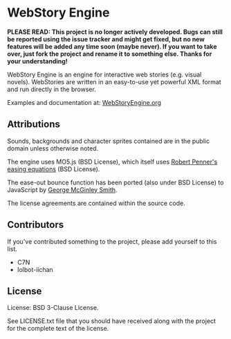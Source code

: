 # WebStory Engine

**PLEASE READ: This project is no longer actively developed. Bugs can still be reported using the issue tracker and might get fixed, but no new features will be added any time soon (maybe never). If you want to take over, just fork the project and rename it to something else. Thanks for your understanding!**

WebStory Engine is an engine for interactive web stories (e.g. visual
novels). WebStories are written in an easy-to-use yet powerful XML format
and run directly in the browser.

Examples and documentation at: [WebStoryEngine.org](http://webstoryengine.org "WebStory Engine Official Site")

## Attributions ##

Sounds, backgrounds and character sprites contained are in the public domain unless otherwise noted.

The engine uses MO5.js (BSD License), which itself uses
[Robert Penner's easing equations](http://www.robertpenner.com/easing/) (BSD License).
 
The ease-out bounce function has been ported (also under BSD License) to JavaScript by 
[George McGinley Smith](http://gsgd.co.uk/sandbox/jquery/easing/). 

The license agreements are contained within the source code.

## Contributors ##

If you've contributed something to the project, please add yourself to this list.

 * C7N
 * lolbot-iichan

## License ##

License: BSD 3-Clause License.

See LICENSE.txt file that you should have received along with the project for the complete text
of the license.
